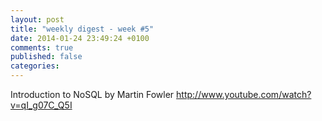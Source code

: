 ```yaml
---
layout: post
title: "weekly digest - week #5"
date: 2014-01-24 23:49:24 +0100
comments: true
published: false
categories: 
---
```




Introduction to NoSQL by Martin Fowler
http://www.youtube.com/watch?v=qI_g07C_Q5I